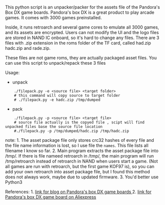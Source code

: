 This python script is an unpacker/packer for the assets file of the Pandora's Box DX game boards.
Pandora's box DX is a great product to play arcade games. It comes with 3000 games preinstalled.

Inside, it runs retroarch and several game cores to emulate all 3000 games, and its assets are encrypted. 
Users can not modify the UI and the logo files are stored in NAND IC onboard, so it's hard to change any files.
There are 3 files with .zip extension in the roms folder of the TF card, called had.zip hadc.zip and rade.zip.

These files are not game roms, they are actually packaged asset files.
You can use this script to unpack/repack these 3 files 

Usage: 
   * unpack 
```
    ./filepack.py -e <source file> <target folder>     
    # this command will copy source to target folder 
    # ./filepack.py -e hadc.zip /tmp/dumped
```
    
*   pack 
```
    ./filepack.py -p <source file> <target file>   
    # source file actually is the copyed file , scipt will find unpacked files base the source file location
    #./filepack.py -p /tmp/dumped/hadc.zip /tmp/hadc.zip
```

note:
    1. The asset package file only stores crc32 hashes of every file and the file name information is lost, so I use file the `names`. This file lists all filename I know so far.
    2. Main program extracts the asset package file into /tmp/. If there is file nameed retroarch in /tmp/, the main program will run /tmp/retroarch instead of retroarch in NAND when users start a game. (Not all games are run with retroarch, but the first game KOF97 is), so you can add your own retroarch into asset package file, but I found this method does not always work, maybe due to updated firmware. 
    3. You'd better use Python3


References:
    1. [link for blog on Pandora's box DX game boards  ]( https://zerojay.com/blog/pandoraboxdx) 
    2. [link for Pandora's box DX game board on Aliexpress   ]( https://www.aliexpress.com/i/4000906970186.html)

